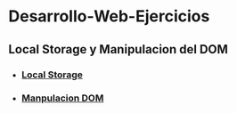 # Desarrollo-Web-Ejercicios
## Local Storage y Manipulacion del DOM
* ### [Local Storage](https://github.com/FranklinJPC/Desarrollo-Web-Ejercicios/blob/main/DOM.md)
* ### [Manpulacion DOM](https://github.com/FranklinJPC/Desarrollo-Web-Ejercicios/blob/main/LocalStorage.md)
